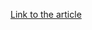 [Link to the article](https://researchcenter.paloaltonetworks.com/2017/02/unit-42-title-gamaredon-group-toolset-evolution/)
